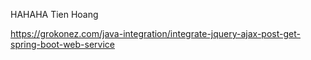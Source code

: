 HAHAHA
Tien Hoang

https://grokonez.com/java-integration/integrate-jquery-ajax-post-get-spring-boot-web-service

